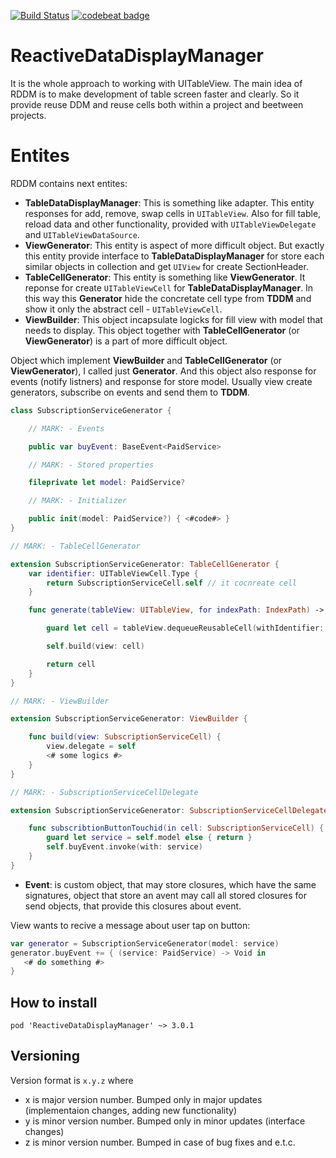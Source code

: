 [![Build Status](https://travis-ci.org/surfstudio/ReactiveDataDisplayManager.svg?branch=master)](https://travis-ci.org/surfstudio/ReactiveDataDisplayManager)
[![codebeat badge](https://codebeat.co/badges/30f4100b-ee0e-4bc6-8aad-c2128544c0c6)](https://codebeat.co/projects/github-com-surfstudio-reactivedatadisplaymanager-master)

# ReactiveDataDisplayManager
It is the whole approach to working with UITableView. 
The main idea of RDDM is to make development of table screen faster and clearly. So it provide reuse DDM and reuse cells both within a project and beetween projects.

# Entites
RDDM contains next entites:        
 - **TableDataDisplayManager**: This is something like adapter. This entity responses for add, remove, swap cells in `UITableView`. Also for fill table, reload data and other functionality, provided with `UITableViewDelegate` and `UITableViewDataSource`.
 - **ViewGenerator**: This entity is aspect of more difficult object. But exactly this entity provide interface to **TableDataDisplayManager** for store each similar objects in collection and get `UIView` for create SectionHeader.
 - **TableCellGenerator**: This entity is something like **ViewGenerator**. It reponse for create `UITableViewCell` for **TableDataDisplayManager**. In this way this **Generator** hide the concretate cell type from **TDDM** and show it only the abstract cell - `UITableViewCell`.
 - **ViewBuilder<ViewType>**: This object incapsulate logicks for fill view with model that needs to display. This object together with **TableCellGenerator** (or **ViewGenerator**) is a part of more difficult object.
 
 Object which implement **ViewBuilder** and **TableCellGenerator** (or **ViewGenerator**), I called just **Generator**.
 And this object also response for events (notify listners) and response for store model. Usually view create generators, subscribe on events and send them to **TDDM**.
```swift
class SubscriptionServiceGenerator {

    // MARK: - Events

    public var buyEvent: BaseEvent<PaidService>

    // MARK: - Stored properties

    fileprivate let model: PaidService?

    // MARK: - Initializer

    public init(model: PaidService?) { <#code#> }
}

// MARK: - TableCellGenerator

extension SubscriptionServiceGenerator: TableCellGenerator {
    var identifier: UITableViewCell.Type {
        return SubscriptionServiceCell.self // it cocnreate cell
    }

    func generate(tableView: UITableView, for indexPath: IndexPath) -> UITableViewCell {

        guard let cell = tableView.dequeueReusableCell(withIdentifier: self.identifier.nameOfClass, for: indexPath) as? SubscriptionServiceCell else { return UITableViewCell() }

        self.build(view: cell)

        return cell
    }
}

// MARK: - ViewBuilder

extension SubscriptionServiceGenerator: ViewBuilder {

    func build(view: SubscriptionServiceCell) {
        view.delegate = self
        <# some logics #>
    }
}

// MARK: - SubscriptionServiceCellDelegate

extension SubscriptionServiceGenerator: SubscriptionServiceCellDelegate {

    func subscribtionButtonTouchid(in cell: SubscriptionServiceCell) {
        guard let service = self.model else { return }
        self.buyEvent.invoke(with: service)
    }
}
```
 - **Event**: is custom object, that may store closures, which have the same signatures, object that store an avent may call all stored closures for send objects, that provide this closures about event.

 View wants to recive a message about user tap on button:
 ```swift
 var generator = SubscriptionServiceGenerator(model: service)
 generator.buyEvent += { (service: PaidService) -> Void in
    <# do something #>
 }
```

## How to install

`pod 'ReactiveDataDisplayManager' ~> 3.0.1`

## Versioning

Version format is `x.y.z` where
- x is major version number. Bumped only in major updates (implementaion changes, adding new functionality)
- y is minor version number. Bumped only in minor updates (interface changes)
- z is minor version number. Bumped in case of bug fixes and e.t.c.
